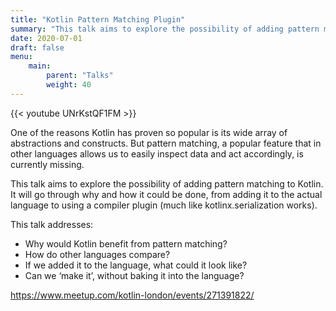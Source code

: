```yaml
---
title: "Kotlin Pattern Matching Plugin"
summary: "This talk aims to explore the possibility of adding pattern matching to Kotlin. It will go through why and how it could be done, from adding it to the actual language to using a compiler plugin (much like kotlinx.serialization works)."
date: 2020-07-01
draft: false
menu:
    main:
        parent: "Talks"
        weight: 40
---
```


{{< youtube UNrKstQF1FM >}}

One of the reasons Kotlin has proven so popular is its wide array of abstractions and constructs. But pattern matching, a popular feature that in other languages allows us to easily inspect data and act accordingly, is currently missing.

This talk aims to explore the possibility of adding pattern matching to Kotlin. It will go through why and how it could be done, from adding it to the actual language to using a compiler plugin (much like kotlinx.serialization works).

This talk addresses:

- Why would Kotlin benefit from pattern matching?
- How do other languages compare?
- If we added it to the language, what could it look like?
- Can we ‘make it’, without baking it into the language?

https://www.meetup.com/kotlin-london/events/271391822/
